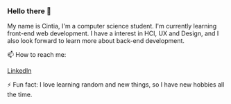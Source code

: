 ### Hello there 👋

My name is Cintia, I'm a computer science student. I'm currently learning front-end web development.
I have a interest in HCI, UX and Design, and I also look forward to learn more about back-end development.

📫 How to reach me:

[LinkedIn](https://www.linkedin.com/in/cintia-braz/)

⚡ Fun fact: I love learning random and new things, so I have new hobbies all the time.
<!--
**Lunatc/Lunatc** is a ✨ _special_ ✨ repository because its `README.md` (this file) appears on your GitHub profile.

Here are some ideas to get you started:

- 🔭 I’m currently working on ...
- 🌱 I’m currently learning ...
- 👯 I’m looking to collaborate on ...
- 🤔 I’m looking for help with ...
- 💬 Ask me about ...
- 📫 How to reach me: ...
- 😄 Pronouns: ...
- ⚡ Fun fact: ...
-->
